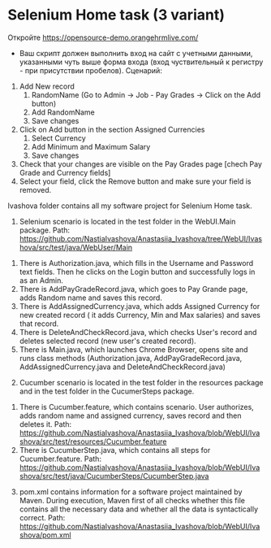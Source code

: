 # Selenium Home task (3 variant)

Откройте https://opensource-demo.orangehrmlive.com/
- Ваш скрипт должен выполнить вход на сайт с учетными данными, указанными чуть выше форма входа (вход чуствительный к регистру - при присутствии пробелов).
Сценарий:
1. Add New record 
    1) RandomName  (Go to Admin -> Job - Pay Grades -> Click on the Add button)
    2) Add RandomName
    3) Save changes
2. Click on Add button in the section Assigned Currencies
    1) Select Currency
    2) Add Minimum and Maximum Salary
    3) Save changes          
5. Check that your changes are visible on the Pay Grades page [chech Pay Grade and Currency fields]
6. Select your field, click the Remove button and make sure your field is removed.

Ivashova folder contains all my software project for Selenium Home task.

1) Selenium scenario is located in the test folder in the WebUI.Main package.
Path: https://github.com/NastiaIvashova/Anastasiia_Ivashova/tree/WebUI/Ivashova/src/test/java/WebUser/Main
1. There is Authorization.java, which fills in the Username and Password text fields. Then he clicks on the Login button and successfully logs in as an Admin. 
2. There is AddPayGradeRecord.java, which goes to Pay Grande page, adds Random name and saves this record.
3. There is AddAssignedCurrency.java, which adds Assigned Currency for new created record ( it adds Currency, Min and Max salaries) and saves that record.
4. There is DeleteAndCheckRecord.java, which checks User's record and deletes selected record (new user's created record).
5. There is Main.java, which launches Chrome Browser, opens site and runs class methods (Authorization.java, AddPayGradeRecord.java, AddAssignedCurrency.java and DeleteAndCheckRecord.java)

2) Cucumber scenario is located in the test folder in the resources package and in the test folder in the CucumerSteps package.
1. There is Cucumber.feature, which contains scenario. User authorizes, adds random name and assigned currency, saves record and then deletes it.
Path: https://github.com/NastiaIvashova/Anastasiia_Ivashova/blob/WebUI/Ivashova/src/test/resources/Cucumber.feature
2. There is CucumberStep.java, which contains all steps for Cucumber.feature.
Path: https://github.com/NastiaIvashova/Anastasiia_Ivashova/blob/WebUI/Ivashova/src/test/java/CucumberSteps/CucumberStep.java

3) pom.xml contains information for a software project maintained by Maven. During execution, Maven first of all checks whether this file contains all the necessary data and whether all the data is syntactically correct. 
Path: https://github.com/NastiaIvashova/Anastasiia_Ivashova/blob/WebUI/Ivashova/pom.xml
